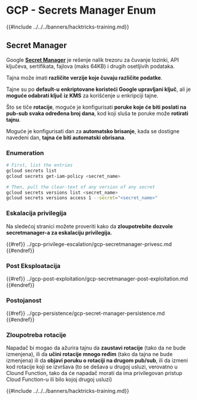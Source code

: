 # GCP - Secrets Manager Enum

{{#include ../../../banners/hacktricks-training.md}}

## Secret Manager

Google [**Secret Manager**](https://cloud.google.com/solutions/secrets-management/) je rešenje nalik trezoru za čuvanje lozinki, API ključeva, sertifikata, fajlova (maks 64KB) i drugih osetljivih podataka.

Tajna može imati **različite verzije koje čuvaju različite podatke**.

Tajne su po **default-u** **enkriptovane koristeći Google upravljani ključ**, ali je **moguće odabrati ključ iz KMS** za korišćenje u enkripciji tajne.

Što se tiče **rotacije**, moguće je konfigurisati **poruke koje će biti poslati na pub-sub svaka određena broj dana**, kod koji sluša te poruke može **rotirati tajnu**.

Moguće je konfigurisati dan za **automatsko brisanje**, kada se dostigne navedeni dan, **tajna će biti automatski obrisana**.

### Enumeration
```bash
# First, list the entries
gcloud secrets list
gcloud secrets get-iam-policy <secret_name>

# Then, pull the clear-text of any version of any secret
gcloud secrets versions list <secret_name>
gcloud secrets versions access 1 --secret="<secret_name>"
```
### Eskalacija privilegija

Na sledećoj stranici možete proveriti kako da **zloupotrebite dozvole secretmanager-a za eskalaciju privilegija.**

{{#ref}}
../gcp-privilege-escalation/gcp-secretmanager-privesc.md
{{#endref}}

### Post Eksploatacija

{{#ref}}
../gcp-post-exploitation/gcp-secretmanager-post-exploitation.md
{{#endref}}

### Postojanost

{{#ref}}
../gcp-persistence/gcp-secret-manager-persistence.md
{{#endref}}

### Zloupotreba rotacije

Napadač bi mogao da ažurira tajnu da **zaustavi rotacije** (tako da ne bude izmenjena), ili da **učini rotacije mnogo ređim** (tako da tajna ne bude izmenjena) ili da **objavi poruku o rotaciji na drugom pub/sub**, ili da izmeni kod rotacije koji se izvršava (to se dešava u drugoj usluzi, verovatno u Clound Function, tako da će napadač morati da ima privilegovan pristup Cloud Function-u ili bilo kojoj drugoj usluzi)

{{#include ../../../banners/hacktricks-training.md}}
